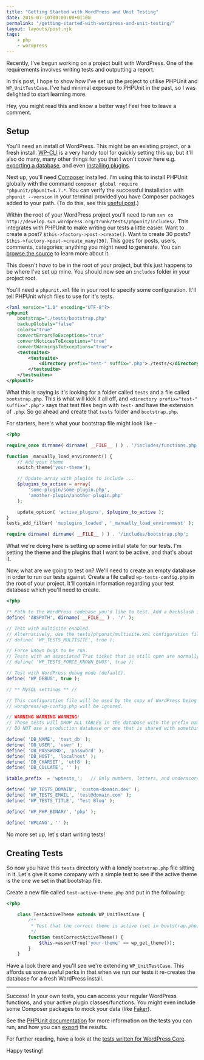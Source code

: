 ```yaml
---
title: "Getting Started with WordPress and Unit Testing"
date: 2015-07-10T00:00:00+01:00
permalink: "/getting-started-with-wordpress-and-unit-testing/"
layout: layouts/post.njk
tags:
    - php
    - wordpress
---
```


Recently, I've begun working on a project built with WordPress. One of the requirements involves writing tests and outputting a report.

In this post, I hope to show how I've set up the project to utilise PHPUnit and `WP_UnitTestCase`. I've had minimal exposure to PHPUnit in the past, so I was delighted to start learning more.

Hey, you might read this and know a better way! Feel free to leave a comment.

## Setup

You'll need an install of WordPress. This might be an existing project, or a fresh install. [WP-CLI](http://wp-cli.org/) is a very handy tool for quickly setting this up, but it'll also do many, many other things for you that I won't cover here e.g. [exporting a database](http://wp-cli.org/commands/db/export/), and even [installing plugins](http://wp-cli.org/commands/plugin/install/).

Next up, you'll need [Composer](https://getcomposer.org/) installed. I'm using this to install PHPUnit globally with the command `composer global require "phpunit/phpunit=4.7.*`. You can verify the successful installation with `phpunit --version` in your terminal provided you have Composer packages added to your path. (To do this, see this [useful post](http://akrabat.com/global-installation-of-php-tools-with-composer/).)

Within the root of your WordPress project you'll need to run `svn co http://develop.svn.wordpress.org/trunk/tests/phpunit/includes/`.
This integrates with PHPUnit to make writing our tests a little easier. Want to create a post? `$this->factory->post->create()`. Want to create 30 posts? `$this->factory->post->create_many(30)`. This goes for posts, users, comments, categories; anything you might need to generate. You can [browse the source](https://core.trac.wordpress.org/browser/trunk/tests/phpunit/includes/factory.php) to learn more about it.

This doesn't <em>have</em> to be in the root of your project, but this just happens to be where I've set up mine. You should now see an `includes` folder in your project root.

You'll need a `phpunit.xml` file in your root to specify some configuration. It'll tell PHPUnit which files to use for it's tests.


``` xml
<?xml version="1.0" encoding="UTF-8"?>
<phpunit
    bootstrap="./tests/bootstrap.php"
    backupGlobals="false"
    colors="true"
    convertErrorsToExceptions="true"
    convertNoticesToExceptions="true"
    convertWarningsToExceptions="true">
    <testsuites>
        <testsuite>
            <directory prefix="test-" suffix=".php">./tests/</directory>
        </testsuite>
    </testsuites>
</phpunit>
```

What this is saying is it's looking for a folder called `tests` and a file called `bootstrap.php`. This is what will kick it all off, and `<directory prefix="test-" suffix=".php">` says that test files begin with `test-` and have the extension of `.php`. So go ahead and create that `tests` folder and `bootstrap.php`.

For starters, here's what your bootstrap file might look like -


``` php
<?php

require_once dirname( dirname( __FILE__ ) ) . '/includes/functions.php';

function _manually_load_environment() {
    // Add your theme
    switch_theme('your-theme');

    // Update array with plugins to include ...
    $plugins_to_active = array(
        'some-plugin/some-plugin.php',
        'another-plugin/another-plugin.php'
    );

    update_option( 'active_plugins', $plugins_to_active );
}
tests_add_filter( 'muplugins_loaded', '_manually_load_environment' );

require dirname( dirname( __FILE__ ) ) . '/includes/bootstrap.php';
```

What we're doing here is setting up some initial state for our tests. I'm setting the theme and the plugins that I want to be active, and that's about it.

Now, what are we going to test on? We'll need to create an empty database in order to run our tests against.
Create a file called `wp-tests-config.php` in the root of your project. It'll contain information regarding your test database which you'll need to create.


``` php
<?php

/* Path to the WordPress codebase you'd like to test. Add a backslash in the end. */
define( 'ABSPATH', dirname( __FILE__ ) . '/' );

// Test with multisite enabled.
// Alternatively, use the tests/phpunit/multisite.xml configuration file.
// define( 'WP_TESTS_MULTISITE', true );

// Force known bugs to be run.
// Tests with an associated Trac ticket that is still open are normally skipped.
// define( 'WP_TESTS_FORCE_KNOWN_BUGS', true );

// Test with WordPress debug mode (default).
define( 'WP_DEBUG', true );

// ** MySQL settings ** //

// This configuration file will be used by the copy of WordPress being tested.
// wordpress/wp-config.php will be ignored.

// WARNING WARNING WARNING!
// These tests will DROP ALL TABLES in the database with the prefix named below.
// DO NOT use a production database or one that is shared with something else.

define( 'DB_NAME', 'test_db' );
define( 'DB_USER', 'user' );
define( 'DB_PASSWORD', 'password' );
define( 'DB_HOST', 'localhost' );
define( 'DB_CHARSET', 'utf8' );
define( 'DB_COLLATE', '' );

$table_prefix  = 'wptests_';   // Only numbers, letters, and underscores please!

define( 'WP_TESTS_DOMAIN', 'custom-domain.dev' );
define( 'WP_TESTS_EMAIL', 'test@domain.com' );
define( 'WP_TESTS_TITLE', 'Test Blog' );

define( 'WP_PHP_BINARY', 'php' );

define( 'WPLANG', '' );
```

No more set up, let's start writing tests!

## Creating Tests

So now you have this `tests` directory with a lonely `bootstrap.php` file sitting in it. Let's give it some company with a simple test to see if the active theme is the one we set in that bootstrap file.

Create a new file called `test-active-theme.php` and put in the following:


``` php
<?php

    class TestActiveTheme extends WP_UnitTestCase {
        /**
         * Test that the correct theme is active (set in bootstrap.php)
         */
        function testCorrectActiveTheme() {
            $this->assertTrue('your-theme' == wp_get_theme());
        }
    }
```

Have a look there and you'll see we're extending `WP_UnitTestCase`. This affords us some useful perks in that when we run our tests it re-creates the database for a fresh WordPress install.

---

Success! In your own tests, you can access your regular WordPress functions, and your active plugin classes/functions. You might even include some Composer packages to mock your data (like [Faker](https://github.com/fzaninotto/Faker)).

See the [PHPUnit documentation](https://phpunit.de/documentation.html) for more information on the tests you can run, and how you can [export](https://phpunit.de/manual/current/en/textui.html) the results.

For further reading, have a look at the [tests written for WordPress Core](https://core.trac.wordpress.org/browser/trunk/tests/phpunit/tests).

Happy testing!
